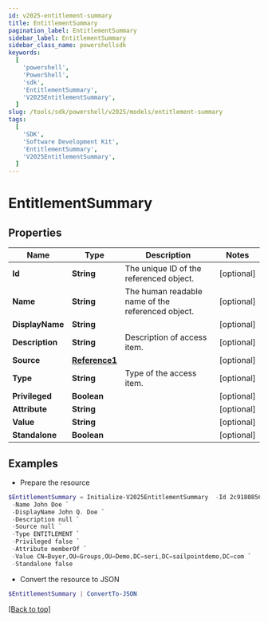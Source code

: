 ```yaml
---
id: v2025-entitlement-summary
title: EntitlementSummary
pagination_label: EntitlementSummary
sidebar_label: EntitlementSummary
sidebar_class_name: powershellsdk
keywords:
  [
    'powershell',
    'PowerShell',
    'sdk',
    'EntitlementSummary',
    'V2025EntitlementSummary',
  ]
slug: /tools/sdk/powershell/v2025/models/entitlement-summary
tags:
  [
    'SDK',
    'Software Development Kit',
    'EntitlementSummary',
    'V2025EntitlementSummary',
  ]
---
```


# EntitlementSummary

## Properties

| Name | Type | Description | Notes |
| --- | --- | --- | --- |
| **Id** | **String** | The unique ID of the referenced object. | [optional] |
| **Name** | **String** | The human readable name of the referenced object. | [optional] |
| **DisplayName** | **String** |  | [optional] |
| **Description** | **String** | Description of access item. | [optional] |
| **Source** | [**Reference1**](reference1) |  | [optional] |
| **Type** | **String** | Type of the access item. | [optional] |
| **Privileged** | **Boolean** |  | [optional] |
| **Attribute** | **String** |  | [optional] |
| **Value** | **String** |  | [optional] |
| **Standalone** | **Boolean** |  | [optional] |

## Examples

- Prepare the resource

```powershell
$EntitlementSummary = Initialize-V2025EntitlementSummary  -Id 2c91808568c529c60168cca6f90c1313 `
 -Name John Doe `
 -DisplayName John Q. Doe `
 -Description null `
 -Source null `
 -Type ENTITLEMENT `
 -Privileged false `
 -Attribute memberOf `
 -Value CN=Buyer,OU=Groups,OU=Demo,DC=seri,DC=sailpointdemo,DC=com `
 -Standalone false
```

- Convert the resource to JSON

```powershell
$EntitlementSummary | ConvertTo-JSON
```

[[Back to top]](#)
